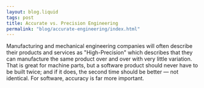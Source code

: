 ```yaml
---
layout: blog.liquid
tags: post
title: Accurate vs. Precision Engineering
permalink: "blog/accurate-engineering/index.html"
---
```


Manufacturing and mechanical engineering companies will often describe their products and services as "High-Precision" which describes that they can manufacture the same product over and over with very little variation. 
That is great for machine parts, but a software product should never have to be built twice; and if it does, the second time should be better &mdash; not identical. 
For software, accuracy is far more important. 
